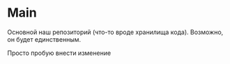 Main
====

Основной наш репозиторий (что-то вроде хранилища кода). Возможно, он будет единственным. 

Просто пробую внести изменение
